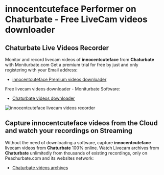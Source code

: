 # innocentcuteface Performer on Chaturbate - Free LiveCam videos downloader

## Chaturbate Live Videos Recorder

Monitor and record livecam videos of **innocentcuteface** from **Chaturbate** with Moniturbate.com
Get a premium trial for free by just and only registering with your Email address:
* [innocentcuteface Premium videos downloader](https://moniturbate.com/request-demo-licence-key.html)

Free livecam videos downloader - Moniturbate Software:
* [Chaturbate videos downloader](https://moniturbate.com/moniturbate-download-software.html)

![innocentcuteface livecam videos recorder](https://peachurnet.com/templates/moniturbate-software.png)


## Capture innocentcuteface videos from the Cloud and watch your recordings on Streaming

Without the need of downloading a software, capture **innocentcuteface** livecam videos from **Chaturbate** 100% online.
Watch Livecam archives from **Chaturbate** unlimitedly from thousands of existing recordings, only on Peachurbate.com and its websites network:
* [Chaturbate videos archives](https://peachurnet.com/)